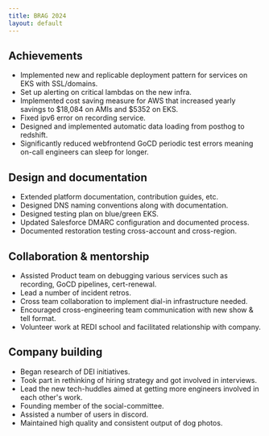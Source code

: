 ```yaml
---
title: BRAG 2024
layout: default
---
```


Achievements
------------

*   Implemented new and replicable deployment pattern for services on EKS with SSL/domains.
*   Set up alerting on critical lambdas on the new infra.
*   Implemented cost saving measure for AWS that increased yearly savings to $18,084 on AMIs and $5352 on EKS.
*   Fixed ipv6 error on recording service.
*   Designed and implemented automatic data loading from posthog to redshift.
*   Significantly reduced webfrontend GoCD periodic test errors meaning on-call engineers can sleep for longer.

Design and documentation
------------------------

*   Extended platform documentation, contribution guides, etc.
*   Designed DNS naming conventions along with documentation.
*   Designed testing plan on blue/green EKS.
*   Updated Salesforce DMARC configuration and documented process.
*   Documented restoration testing cross-account and cross-region.

Collaboration & mentorship
--------------------------
*   Assisted Product team on debugging various services such as recording, GoCD pipelines, cert-renewal.
*   Lead a number of incident retros.
*   Cross team collaboration to implement dial-in infrastructure needed.
*   Encouraged cross-engineering team communication with new show & tell format.
*   Volunteer work at REDI school and facilitated relationship with company.

Company building
----------------

*   Began research of DEI initiatives.
*   Took part in rethinking of hiring strategy and got involved in interviews.
*   Lead the new tech-huddles aimed at getting more engineers involved in each other's work.
*   Founding member of the social-committee.
*   Assisted a number of users in discord.
*   Maintained high quality and consistent output of dog photos.